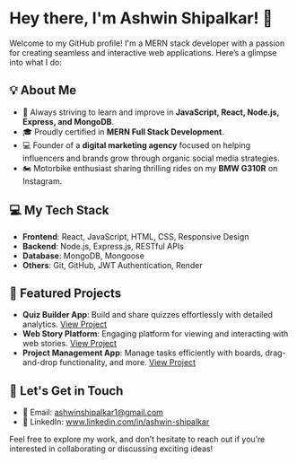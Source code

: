# Hey there, I'm Ashwin Shipalkar! 🚀

Welcome to my GitHub profile! I'm a MERN stack developer with a passion for creating seamless and interactive web applications. Here’s a glimpse into what I do:

## 💡 About Me
- 🌱 Always striving to learn and improve in **JavaScript, React, Node.js, Express, and MongoDB**.
- 🎓 Proudly certified in **MERN Full Stack Development**.
- 💻 Founder of a **digital marketing agency** focused on helping influencers and brands grow through organic social media strategies.
- 🏍️ Motorbike enthusiast sharing thrilling rides on my **BMW G310R** on Instagram.

## 💻 My Tech Stack
- **Frontend**: React, JavaScript, HTML, CSS, Responsive Design
- **Backend**: Node.js, Express.js, RESTful APIs
- **Database**: MongoDB, Mongoose
- **Others**: Git, GitHub, JWT Authentication, Render

## 🌟 Featured Projects
- **Quiz Builder App**: Build and share quizzes effortlessly with detailed analytics. [View Project](https://github.com/MrShipalkar/Quiz-Builder-App)
- **Web Story Platform**: Engaging platform for viewing and interacting with web stories. [View Project](https://github.com/MrShipalkar/web-Story-Portal)
- **Project Management App**: Manage tasks efficiently with boards, drag-and-drop functionality, and more. [View Project](https://github.com/MrShipalkar/Project-Management-App)

## 🔗 Let's Get in Touch
- 📧 Email: ashwinshipalkar1@gmail.com
- 💼 LinkedIn: www.linkedin.com/in/ashwin-shipalkar

Feel free to explore my work, and don’t hesitate to reach out if you’re interested in collaborating or discussing exciting ideas!
